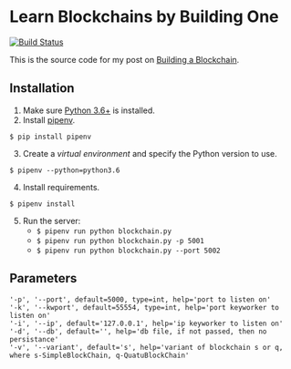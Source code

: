 # Learn Blockchains by Building One

[![Build Status](https://travis-ci.org/dvf/blockchain.svg?branch=master)](https://travis-ci.org/dvf/blockchain)

This is the source code for my post on [Building a Blockchain](https://medium.com/p/117428612f46). 

## Installation

1. Make sure [Python 3.6+](https://www.python.org/downloads/) is installed. 
2. Install [pipenv](https://github.com/kennethreitz/pipenv). 

```
$ pip install pipenv 
```

3. Create a _virtual environment_ and specify the Python version to use. 

```
$ pipenv --python=python3.6
```

4. Install requirements.  

```
$ pipenv install 
``` 

5. Run the server:
    * `$ pipenv run python blockchain.py` 
    * `$ pipenv run python blockchain.py -p 5001`
    * `$ pipenv run python blockchain.py --port 5002`
    
## Parameters

    '-p', '--port', default=5000, type=int, help='port to listen on'
    '-k', '--kwport', default=55554, type=int, help='port keyworker to listen on'
    '-i', '--ip', default='127.0.0.1', help='ip keyworker to listen on'
    '-d', '--db', default='', help='db file, if not passed, then no persistance'
    '-v', '--variant', default='s', help='variant of blockchain s or q, where s-SimpleBlockChain, q-QuatuBlockChain'

